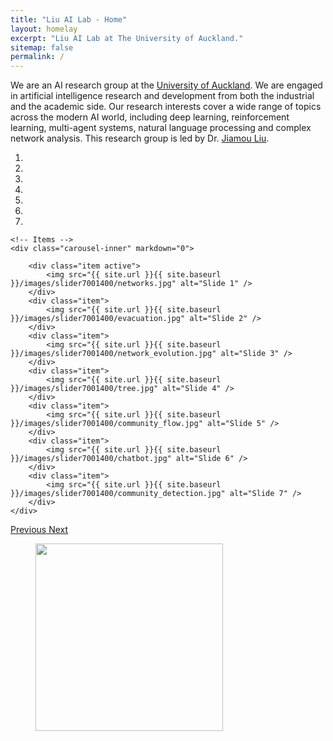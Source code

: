 ```yaml
---
title: "Liu AI Lab - Home"
layout: homelay
excerpt: "Liu AI Lab at The University of Auckland."
sitemap: false
permalink: /
---
```


We are an AI research group at the [University of Auckland](https://www.auckland.ac.nz). We are engaged in artificial intelligence research and development from both the industrial and the academic side. Our research interests cover a wide range of topics across the modern AI world, including deep learning, reinforcement learning, multi-agent systems, natural language processing and complex network analysis. This research group is led by Dr. [Jiamou Liu](cs.auckland.ac.nz/~jliu036).


<div markdown="0" id="carousel" class="carousel slide" data-ride="carousel" data-interval="5000" data-pause="hover" >
    <!-- Menu -->
    <ol class="carousel-indicators">
        <li data-target="#carousel" data-slide-to="0" class="active"></li>
        <li data-target="#carousel" data-slide-to="1"></li>
        <li data-target="#carousel" data-slide-to="2"></li>
        <li data-target="#carousel" data-slide-to="3"></li>
        <li data-target="#carousel" data-slide-to="4"></li>
        <li data-target="#carousel" data-slide-to="5"></li>
        <li data-target="#carousel" data-slide-to="6"></li>
    </ol>

    <!-- Items -->
    <div class="carousel-inner" markdown="0">

        <div class="item active">
            <img src="{{ site.url }}{{ site.baseurl }}/images/slider7001400/networks.jpg" alt="Slide 1" />
        </div>
        <div class="item">
            <img src="{{ site.url }}{{ site.baseurl }}/images/slider7001400/evacuation.jpg" alt="Slide 2" />
        </div>
        <div class="item">
            <img src="{{ site.url }}{{ site.baseurl }}/images/slider7001400/network_evolution.jpg" alt="Slide 3" />
        </div>
        <div class="item">
            <img src="{{ site.url }}{{ site.baseurl }}/images/slider7001400/tree.jpg" alt="Slide 4" />
        </div>
        <div class="item">
            <img src="{{ site.url }}{{ site.baseurl }}/images/slider7001400/community_flow.jpg" alt="Slide 5" />
        </div>
        <div class="item">
            <img src="{{ site.url }}{{ site.baseurl }}/images/slider7001400/chatbot.jpg" alt="Slide 6" />
        </div>
        <div class="item">
            <img src="{{ site.url }}{{ site.baseurl }}/images/slider7001400/community_detection.jpg" alt="Slide 7" />
        </div>
    </div>
  <a class="left carousel-control" href="#carousel" role="button" data-slide="prev">
    <span class="glyphicon glyphicon-chevron-left" aria-hidden="true"></span>
    <span class="sr-only">Previous</span>
  </a>
  <a class="right carousel-control" href="#carousel" role="button" data-slide="next">
    <span class="glyphicon glyphicon-chevron-right" aria-hidden="true"></span>
    <span class="sr-only">Next</span>
  </a>
</div>


<figure class="fourth">
  <img src="{{ site.url }}{{ site.baseurl }}/images/logopic/uoa-logo.png" style="width: 300px">
</figure>